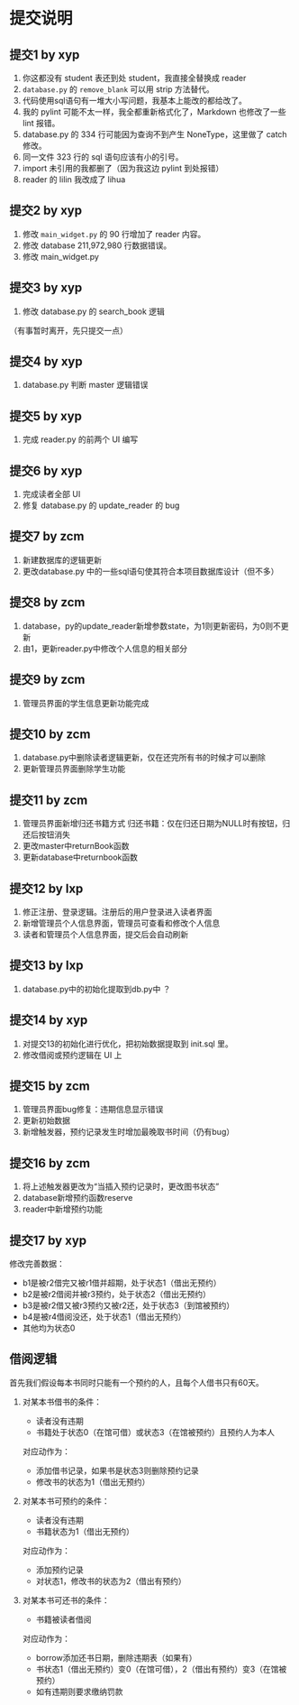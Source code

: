 # 提交说明

## 提交1 by xyp

1. 你这都没有 student 表还到处 student，我直接全替换成 reader
2. `database.py` 的 `remove_blank` 可以用 strip 方法替代。
3. 代码使用sql语句有一堆大小写问题，我基本上能改的都给改了。
4. 我的 pylint 可能不太一样，我全都重新格式化了，Markdown 也修改了一些 lint 报错。
5. database.py 的 334 行可能因为查询不到产生 NoneType，这里做了 catch 修改。
6. 同一文件 323 行的 sql 语句应该有小的引号。
7. import 未引用的我都删了（因为我这边 pylint 到处报错）
8. reader 的 lilin 我改成了 lihua

## 提交2 by xyp

1. 修改 `main_widget.py` 的 90 行增加了 reader 内容。
2. 修改 database 211,972,980 行数据错误。
3. 修改 main_widget.py

## 提交3 by xyp

1. 修改 database.py 的 search_book 逻辑

（有事暂时离开，先只提交一点）

## 提交4 by xyp

1. database.py 判断 master 逻辑错误

## 提交5 by xyp

1. 完成 reader.py 的前两个 UI 编写

## 提交6 by xyp

1. 完成读者全部 UI
2. 修复 database.py 的 update_reader 的 bug

## 提交7 by zcm

1. 新建数据库的逻辑更新
2. 更改database.py 中的一些sql语句使其符合本项目数据库设计（但不多）

## 提交8 by zcm

1. database，py的update_reader新增参数state，为1则更新密码，为0则不更新
2. 由1，更新reader.py中修改个人信息的相关部分

## 提交9 by zcm

1. 管理员界面的学生信息更新功能完成

## 提交10 by zcm

1. database.py中删除读者逻辑更新，仅在还完所有书的时候才可以删除
2. 更新管理员界面删除学生功能

## 提交11 by zcm

1. 管理员界面新增归还书籍方式 归还书籍：仅在归还日期为NULL时有按钮，归还后按钮消失
2. 更改master中returnBook函数
3. 更新database中returnbook函数

## 提交12 by lxp

1. 修正注册、登录逻辑。注册后的用户登录进入读者界面
2. 新增管理员个人信息界面，管理员可查看和修改个人信息
3. 读者和管理员个人信息界面，提交后会自动刷新

## 提交13 by lxp

1. database.py中的初始化提取到db.py中 ？

## 提交14 by xyp

1. 对提交13的初始化进行优化，把初始数据提取到 init.sql 里。
2. 修改借阅或预约逻辑在 UI 上

## 提交15 by zcm

1. 管理员界面bug修复：违期信息显示错误
2. 更新初始数据
3. 新增触发器，预约记录发生时增加最晚取书时间（仍有bug）

## 提交16 by zcm

1. 将上述触发器更改为“当插入预约记录时，更改图书状态”
2. database新增预约函数reserve
3. reader中新增预约功能

## 提交17 by xyp

修改完善数据：

- b1是被r2借完又被r1借并超期，处于状态1（借出无预约）
- b2是被r2借阅并被r3预约，处于状态2（借出无预约）
- b3是被r2借又被r3预约又被r2还，处于状态3（到馆被预约）
- b4是被r4借阅没还，处于状态1（借出无预约）
- 其他均为状态0

## 借阅逻辑

首先我们假设每本书同时只能有一个预约的人，且每个人借书只有60天。

1. 对某本书借书的条件：

   - 读者没有违期
   - 书籍处于状态0（在馆可借）或状态3（在馆被预约）且预约人为本人

   对应动作为：

   - 添加借书记录，如果书是状态3则删除预约记录
   - 修改书的状态为1（借出无预约）

2. 对某本书可预约的条件：

   - 读者没有违期
   - 书籍状态为1（借出无预约）

   对应动作为：

   - 添加预约记录
   - 对状态1，修改书的状态为2（借出有预约）

3. 对某本书可还书的条件：

   - 书籍被读者借阅

   对应动作为：

   - borrow添加还书日期，删除违期表（如果有）
   - 书状态1（借出无预约）变0（在馆可借），2（借出有预约）变3（在馆被预约）
   - 如有违期则要求缴纳罚款
